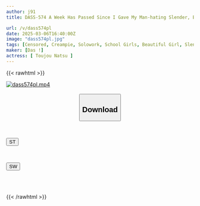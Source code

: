 ```yaml
---
author: j91
title: DASS-574 A Week Has Passed Since I Gave My Man-hating Slender, Beautiful-breasted Stepdaughter An Aphrodisiac. Her Uterus Aches And She Loses Her Senses, And Even Though She Doesn't Want To, She Starts Craving My Big Cock. Natsu Tojo

url: /v/dass574pl
date: 2025-03-06T16:40:00Z
image: "dass574pl.jpg"
tags: [Censored, Creampie, Solowork, School Girls, Beautiful Girl, Slender, Adopted Daughter	]
maker: [Das !]
actress: [ Toujou Natsu ]
---
```



{{< rawhtml >}}

<div class="video" data-videoid="6bpZ2wb0Yat9yWQ">
    <a href="javascript:;">
        <img src="/v/dass574pl/dass574pl.jpg" width="WIDTH" height="HEIGHT" alt="dass574pl.mp4" loading="lazy">
    </a>
</div>

<script type="text/javascript" src="https://j91.asia/asset/on-demand-st.js"></script>

<br>
  <link rel="stylesheet" href="https://j91.asia/asset/bs5.css">
  
  <center>
  <button class="btn btn-primary" type="button" data-bs-toggle="collapse" data-bs-target=".multi-collapse" aria-expanded="false" aria-controls="multiCollapseExample1 multiCollapseExample2"><h2>Download</h2></button></center>
</p>
<div class="row">
  <div class="col">
    <div class="collapse multi-collapse" id="multiCollapseExample1">
      <div class="card card-body">
	      	      <br>
<div class="buttons">  
<p><a href="/v/dass574pl/st.html" target="_blank"><button class="btn-hover color-3"><i class="fa fa-download"></i> ST</button></a></p></div>
    </div>
  </div>
</div>
  <div class="col">
    <div class="collapse multi-collapse" id="multiCollapseExample2">
      <div class="card card-body">
	      <br>
<div class="buttons">
<p><a href="/v/dass574pl/sw.html" target="_blank"><button class="btn-hover color-2"><i class="fa fa-download"></i> SW</button></a></p></div>
<br><br>
      </div>
    </div>
  </div>
</div>

{{< /rawhtml >}}